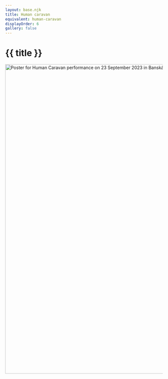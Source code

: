 ```yaml
---
layout: base.njk
title: Human caravan
equivalent: human-caravan
displayOrder: 6
gallery: false
---
```


# {{ title }}

<img src="/img/human-caravan.jpg" alt="Poster for Human Caravan performance on 23 September 2023 in Banská Štiavnica" width="700" height="990">
